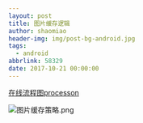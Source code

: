 ```yaml
---
layout: post
title: 图片缓存逻辑
author: shaomiao
header-img: img/post-bg-android.jpg
tags:
  - android
abbrlink: 58329
date: 2017-10-21 00:00:00
---
```

[在线流程图processon](http://processon.com/)


![图片缓存策略.png](http://upload-images.jianshu.io/upload_images/2590671-60af16142d8c42fd.png?imageMogr2/auto-orient/strip%7CimageView2/2/w/1240)
